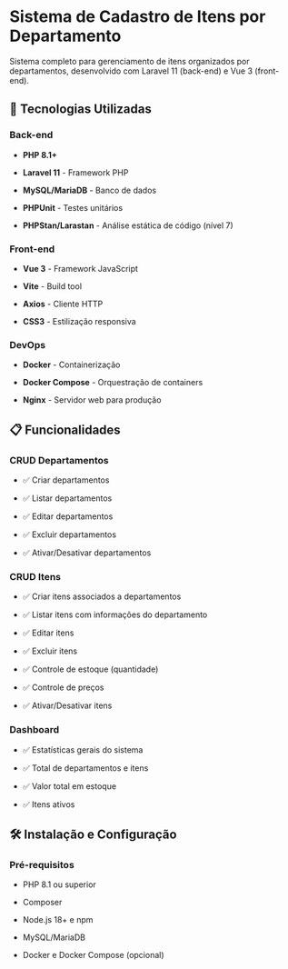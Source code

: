 # Sistema de Cadastro de Itens por Departamento

Sistema completo para gerenciamento de itens organizados por departamentos, desenvolvido com Laravel 11 (back-end) e Vue 3 (front-end).

## 🚀 Tecnologias Utilizadas

### Back-end

- **PHP 8.1+**

- **Laravel 11** - Framework PHP

- **MySQL/MariaDB** - Banco de dados

- **PHPUnit** - Testes unitários

- **PHPStan/Larastan** - Análise estática de código (nível 7)

### Front-end

- **Vue 3** - Framework JavaScript

- **Vite** - Build tool

- **Axios** - Cliente HTTP

- **CSS3** - Estilização responsiva

### DevOps

- **Docker** - Containerização

- **Docker Compose** - Orquestração de containers

- **Nginx** - Servidor web para produção

## 📋 Funcionalidades

### CRUD Departamentos

- ✅ Criar departamentos

- ✅ Listar departamentos

- ✅ Editar departamentos

- ✅ Excluir departamentos

- ✅ Ativar/Desativar departamentos

### CRUD Itens

- ✅ Criar itens associados a departamentos

- ✅ Listar itens com informações do departamento

- ✅ Editar itens

- ✅ Excluir itens

- ✅ Controle de estoque (quantidade)

- ✅ Controle de preços

- ✅ Ativar/Desativar itens

### Dashboard

- ✅ Estatísticas gerais do sistema

- ✅ Total de departamentos e itens

- ✅ Valor total em estoque

- ✅ Itens ativos

## 🛠️ Instalação e Configuração

### Pré-requisitos

- PHP 8.1 ou superior

- Composer

- Node.js 18+ e npm

- MySQL/MariaDB

- Docker e Docker Compose (opcional)
